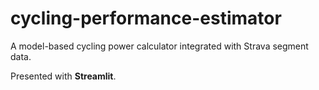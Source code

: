 # cycling-performance-estimator

A model-based cycling power calculator integrated with Strava segment data.

Presented with **Streamlit**.
